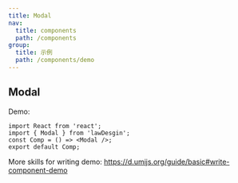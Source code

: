 ```yaml
---
title: Modal
nav:
  title: components
  path: /components
group:
  title: 示例
  path: /components/demo
---
```


## Modal

Demo:

```tsx
import React from 'react';
import { Modal } from 'lawDesgin';
const Comp = () => <Modal />;
export default Comp;
```

More skills for writing demo: https://d.umijs.org/guide/basic#write-component-demo
